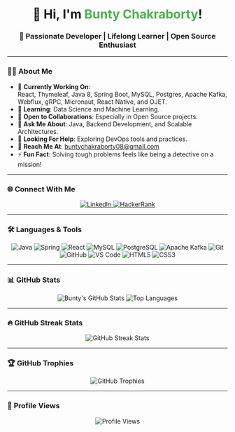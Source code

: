 <h1 align="center">👋 Hi, I'm <span style="color:#4CAF50">Bunty Chakraborty</span>!</h1>  
<h3 align="center">🚀 Passionate Developer | Lifelong Learner | Open Source Enthusiast</h3>  

---

### 🙋‍♂️ **About Me**  
- 🔭 **Currently Working On**:  
  React, Thymeleaf, Java 8, Spring Boot, MySQL, Postgres, Apache Kafka, Webflux, gRPC, Micronaut, React Native, and OJET.  
- 🌱 **Learning**: Data Science and Machine Learning.  
- 👯 **Open to Collaborations**: Especially in Open Source projects.  
- 💬 **Ask Me About**: Java, Backend Development, and Scalable Architectures.  
- 🤔 **Looking For Help**: Exploring DevOps tools and practices.  
- 📧 **Reach Me At**: [buntychakraborty08@gmail.com](mailto:buntychakraborty08@gmail.com)  
- ⚡ **Fun Fact**: Solving tough problems feels like being a detective on a mission!  

---

### 🌐 **Connect With Me**  
<p align="center">
  <a href="https://www.linkedin.com/in/bunty-chakraborty-b5a395119/" target="_blank">
    <img src="https://img.shields.io/badge/-LinkedIn-0077B5?style=for-the-badge&logo=linkedin&logoColor=white" alt="LinkedIn">
  </a>
  <a href="https://www.hackerrank.com/bunty09_bunty09" target="_blank">
    <img src="https://img.shields.io/badge/-HackerRank-2EC866?style=for-the-badge&logo=hackerrank&logoColor=white" alt="HackerRank">
  </a>
</p>  

---

### 🛠 **Languages & Tools**  
<p align="center">
  <img src="https://img.shields.io/badge/Java-ED8B00?style=for-the-badge&logo=java&logoColor=white" alt="Java" />
  <img src="https://img.shields.io/badge/Spring-6DB33F?style=for-the-badge&logo=spring&logoColor=white" alt="Spring" />
  <img src="https://img.shields.io/badge/React-20232A?style=for-the-badge&logo=react&logoColor=61DAFB" alt="React" />
  <img src="https://img.shields.io/badge/MySQL-4479A1?style=for-the-badge&logo=mysql&logoColor=white" alt="MySQL" />
  <img src="https://img.shields.io/badge/PostgreSQL-316192?style=for-the-badge&logo=postgresql&logoColor=white" alt="PostgreSQL" />
  <img src="https://img.shields.io/badge/Kafka-231210?style=for-the-badge&logo=apache-kafka&logoColor=white" alt="Apache Kafka" />
  <img src="https://img.shields.io/badge/Git-F05033?style=for-the-badge&logo=git&logoColor=white" alt="Git" />
  <img src="https://img.shields.io/badge/GitHub-100000?style=for-the-badge&logo=github&logoColor=white" alt="GitHub" />
  <img src="https://img.shields.io/badge/VS%20Code-007ACC?style=for-the-badge&logo=visual-studio-code&logoColor=white" alt="VS Code" />
  <img src="https://img.shields.io/badge/HTML5-E34F26?style=for-the-badge&logo=html5&logoColor=white" alt="HTML5" />
  <img src="https://img.shields.io/badge/CSS3-1572B6?style=for-the-badge&logo=css3&logoColor=white" alt="CSS3" />
</p>  

---

### 📊 **GitHub Stats**  
<p align="center">
  <img src="https://github-readme-stats.vercel.app/api?username=buntychakraborty&show_icons=true&hide_border=true&count_private=true&theme=radical" alt="Bunty's GitHub Stats" />
  <img src="https://github-readme-stats.vercel.app/api/top-langs/?username=buntychakraborty&layout=compact&theme=radical&hide_border=true" alt="Top Languages" />
</p>  

---

### 🔥 **GitHub Streak Stats**  
<p align="center">
  <img src="https://github-readme-streak-stats.herokuapp.com/?user=buntychakraborty&theme=radical&hide_border=true" alt="GitHub Streak Stats" />
</p>  

---

### 🏆 **GitHub Trophies**  
<p align="center">
  <img src="https://github-profile-trophy.vercel.app/?username=buntychakraborty&theme=radical&no-frame=true&row=1" alt="GitHub Trophies" />
</p>  

---

### 👀 **Profile Views**  
<p align="center">
  <img src="https://komarev.com/ghpvc/?username=buntychakraborty&style=flat-square" alt="Profile Views" />
</p>  
